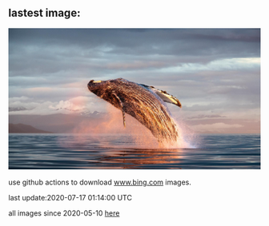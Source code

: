 ## lastest image:
![](images/FrederickSound.jpg)

use github actions to download www.bing.com images.

last update:2020-07-17 01:14:00 UTC

all images since 2020-05-10 [here](https://github.com/counter2015/bing-daily-images/tree/master/images) 
